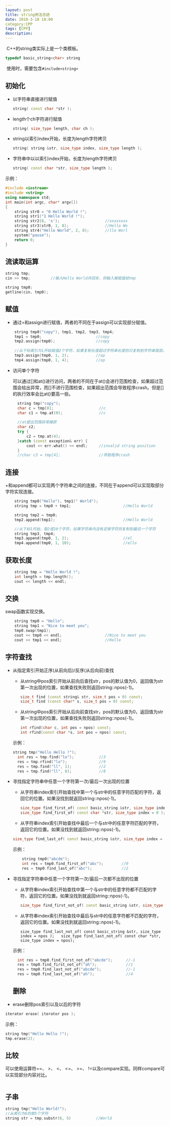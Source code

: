 ```yaml
---
layout: post
title: string用法总结
date: 2018-3-18 18:00
category:CPP
tags: [CPP]
description: 
---
```


​	C++的string类实际上是一个类模板。

```C++
typedef basic_string<char> string
```

​	使用时，需要包含```#include<string>```

## 初始化

- 以字符串直接进行赋值

  ```C++
  string( const char *str );
  ```

- length个ch字符进行赋值

  ```C++
  string( size_type length, char ch );
  ```

- string以索引index开始，长度为length字符拷贝

  ```C++
  string( string &str, size_type index, size_type length );
  ```

- 字符串中以以索引index开始，长度为length字符拷贝

  ```C++
  string( const char *str, size_type length );
  ```

示例：

```C++
#include <iostream>
#include <string>
using namespace std;
int main(int argc, char* argv[])
{
	string str0 = "0 Hello World !";
	string str1("1 Hello World !");
	string str2(8, 'x');					//xxxxxxxx
	string str3(str0, 1, 8);				//Hello Wo
    string str4("Hello World", 2, 8);		//llo Worl
	system("pause");
	return 0;
}
```

## 流读取运算

```C++
string tmp;
cin >> tmp;			//输入Hello World并回车，则输入被赋值给tmp

string tmp0;
getline(cin, tmp0);
```

## 赋值

- 通过=和assign进行赋值，两者的不同在于assign可以实现部分赋值。

```C++
	string tmp0("copy"), tmp1, tmp2, tmp3, tmp4;
	tmp1 = tmp0;						//copy
	tmp2.assign(tmp0);					//copy
	
	//从下标索引为1开始赋值2个字符，如果复制长度超过字符串长度则只复制到字符串尾部。
	tmp3.assign(tmp0, 1, 2);			//op
	tmp4.assign(tmp0, 1, 4);			//op
```

- 访问单个字符

  可以通过[]和at()进行访问，两者的不同在于at()会进行范围检查，如果超过范围会给出异常，而[]不进行范围检查，如果超出范围会导致程序crash。但是[]的执行效率会比at()要高一些。

  ```C++
  	string tmp("copy");
  	char c = tmp[0];					//c
  	char c1 = tmp.at(0);				//c
  	
  	//at超出范围异常捕获
  	char c2;			
  	try {
  		c2 = tmp.at(4);
  	}catch (const exception& err) {
  		cout << err.what() << endl;		//invalid string position
  	}
  	//char c3 = tmp[4];					//导致程序crash
  ```

## 连接

+和append都可以实现两个字符串之间的连接，不同在于append可以实现取部分字符实现连接。

```C++
	string tmp0("Hello"), tmp1(" World");
	string tmp = tmp0 + tmp1;						//Hello World

	string tmp2 = tmp0;
	tmp2.append(tmp1);								//Hello World

	//从下标1开始，取2或10个字符，如果字符串内没有足够字符则复制到最后一个字符
	string tmp3, tmp4;
	tmp3.append(tmp0, 1, 2);						//el
	tmp4.append(tmp0, 1, 10);						//ello
```

## 获取长度

```C++
	string tmp = "Hello World !";
	int length = tmp.length();
	cout << length << endl;
```

## 交换

swap函数实现交换。

```C++
	string tmp0 = "Hello";
	string tmp1 = "Nice to meet you";
	tmp0.swap(tmp1);
	cout << tmp0 << endl;					//Nice to meet you
	cout << tmp1 << endl;					//Hello
```

## 字符查找

- 从指定索引开始正序(从前向后)/反序(从后向前)查找

  - 从string中pos索引开始从前向后查找str，pos的默认值为0，返回值为str第一次出现的位置，如果查找失败则返回string::npos(-1)。

    ```C++
    size_t find (const string& str, size_t pos = 0) const;
    size_t find (const char* s, size_t pos = 0) const;
    ```

  - 从string中pos索引开始从后向前查找str，pos的默认值为0，返回值为str第一次出现的位置，如果查找失败则返回string::npos(-1)。

    ```C++
    int rfind(char c, int pos = npos) const;
    int rfind(const char *s, int pos = npos) const;
    ```

  示例：

  ```C++
  string tmp("Hello Hello !");
  	int res = tmp.find("lo");			//3
  	res = tmp.rfind("lo");				//9
  	res = tmp.find("ll", 1);			//2
  	res = tmp.find("ll", 6);			//8
  ```

- 寻找指定字符串中任意一个字符第一次/最后一次出现的位置

  - 从字符串index索引开始查找中第一个与str中的任意字符匹配的字符，返回它的位置。如果没找到就返回string::npos(-1)。

    ```C++
    size_type find_first_of( const basic_string &str, size_type index = 0 );
    size_type find_first_of( const char *str, size_type index = 0 ); 
    ```

  -  从字符串index索引开始查找中最后一个与str中的任意字符匹配的字符，返回它的位置。如果没找到就返回string::npos(-1)。

    ```C++
    size_type find_last_of( const basic_string &str, size_type index = npos );   size_type find_last_of( const char *str, size_type index = npos );
    ```

    示例：

    ```C++
    	string tmp0("abcde");
    	int res = tmp0.find_first_of("abc");		//0
    	res = tmp0.find_last_of("abc");				//2
    ```

- 寻找指定字符串中任意一个字符第一次/最后一次都不出现的位置

  - 从字符串index索引开始查找中第一个与str中的任意字符都不匹配的字符，返回它的位置。如果没找到就返回string::npos(-1)。

    ```C++
    size_type find_first_not_of( const basic_string &str, size_type index = 0 );   size_type find_first_not_of( const char *str, size_type index = 0 );
    ```

  - 从字符串index索引开始查找中最后与str中的任意字符都不匹配的字符，返回它的位置。如果没找到就返回string::npos(-1)。

    ```
    size_type find_last_not_of( const basic_string &str, size_type index = npos );   size_type find_last_not_of( const char *str, size_type index = npos);
    ```

  示例：

  ```C++
  	int res = tmp0.find_first_not_of("abcde");		//-1
  	res = tmp0.find_first_not_of("ah");				//1
  	res = tmp0.find_last_not_of("abcde");			//-1
  	res = tmp0.find_last_not_of("ah");				//4
  ```

  ## 删除
- erase删除pos索引以及以后的字符

```C++
iterator erase( iterator pos );
```

示例：

```C++
string tmp("Hello Hello !");
tmp.erase(2);	
```

## 比较

可以使用运算符==、 >、 <、 <=、 >=、 !=以及compare实现。同样compare可以实现部分内容对比。

```

```

## 子串

```C++
string tmp("Hello World!");
//从索引为6的取5个字符
string str = tmp.substr(6, 5)			//World
```





